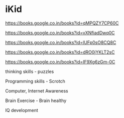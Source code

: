 # iKid


https://books.google.co.in/books?id=qMPQZY7CP60C

https://books.google.co.in/books?id=vXNfiadDwq0C

https://books.google.co.in/books?id=lUFp0sO8CQ8C

https://books.google.co.in/books?id=dRO0jYKLT2sC

https://books.google.co.in/books?id=IF9Xg6zGm-0C








thinking skills - puzzles

Programming skills - Scrotch

Computer, Internet Awareness

Brain Exercise - Brain healthy

IQ development


